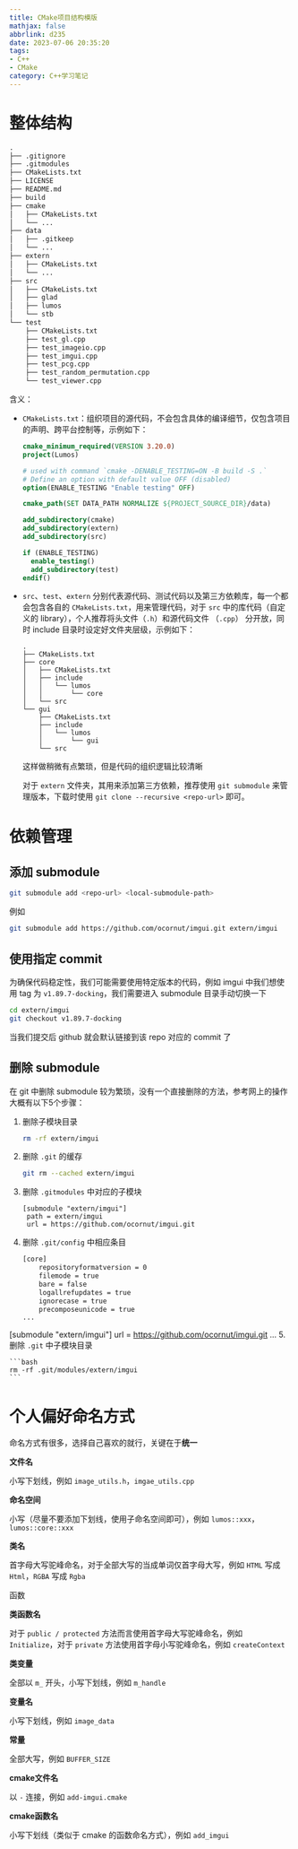 ```yaml
---
title: CMake项目结构模版
mathjax: false
abbrlink: d235
date: 2023-07-06 20:35:20
tags:
- C++
- CMake
category: C++学习笔记
---
```



# 整体结构

```txt
.
├── .gitignore
├── .gitmodules
├── CMakeLists.txt
├── LICENSE
├── README.md
├── build
├── cmake
│   ├── CMakeLists.txt
│   └── ...
├── data
│   ├── .gitkeep
│   └── ...
├── extern
│   ├── CMakeLists.txt
│   └── ...
├── src
│   ├── CMakeLists.txt
│   ├── glad
│   ├── lumos
│   └── stb
└── test
    ├── CMakeLists.txt
    ├── test_gl.cpp
    ├── test_imageio.cpp
    ├── test_imgui.cpp
    ├── test_pcg.cpp
    ├── test_random_permutation.cpp
    └── test_viewer.cpp
```

<!-- more -->

含义：

- `CMakeLists.txt`：组织项目的源代码，不会包含具体的编译细节，仅包含项目的声明、跨平台控制等，示例如下：

  ```cmake
  cmake_minimum_required(VERSION 3.20.0)
  project(Lumos)
  
  # used with command `cmake -DENABLE_TESTING=ON -B build -S .`
  # Define an option with default value OFF (disabled)
  option(ENABLE_TESTING "Enable testing" OFF)
  
  cmake_path(SET DATA_PATH NORMALIZE ${PROJECT_SOURCE_DIR}/data)
  
  add_subdirectory(cmake)
  add_subdirectory(extern)
  add_subdirectory(src)
  
  if (ENABLE_TESTING)
    enable_testing()
    add_subdirectory(test)
  endif()
  ```

- `src`、`test`、`extern` 分别代表源代码、测试代码以及第三方依赖库，每一个都会包含各自的 `CMakeLists.txt`，用来管理代码，对于 `src` 中的库代码（自定义的 library），个人推荐将头文件（`.h`）和源代码文件 （`.cpp`） 分开放，同时 include 目录时设定好文件夹层级，示例如下：

  ```
  .
  ├── CMakeLists.txt
  ├── core
  │   ├── CMakeLists.txt
  │   ├── include
  │   │   └── lumos
  │   │       └── core
  │   └── src
  └── gui
      ├── CMakeLists.txt
      ├── include
      │   └── lumos
      │       └── gui
      └── src
  ```

  这样做稍微有点繁琐，但是代码的组织逻辑比较清晰

  对于 `extern` 文件夹，其用来添加第三方依赖，推荐使用 `git submodule` 来管理版本，下载时使用 `git clone --recursive <repo-url>` 即可。

# 依赖管理

## 添加 submodule

```bash
git submodule add <repo-url> <local-submodule-path>
```

例如

```bash
git submodule add https://github.com/ocornut/imgui.git extern/imgui
```



## 使用指定 commit

为确保代码稳定性，我们可能需要使用特定版本的代码，例如 imgui 中我们想使用 tag 为 `v1.89.7-docking`，我们需要进入 submodule 目录手动切换一下

```bash
cd extern/imgui
git checkout v1.89.7-docking
```

当我们提交后 github 就会默认链接到该 repo 对应的 commit 了



## 删除 submodule

在 git 中删除 submodule 较为繁琐，没有一个直接删除的方法，参考网上的操作大概有以下5个步骤：

1. 删除子模块目录

   ```bash
   rm -rf extern/imgui
   ```

2. 删除 `.git` 的缓存

    ```bash
    git rm --cached extern/imgui
    ```

3. 删除 `.gitmodules` 中对应的子模块

   ```
   [submodule "extern/imgui"]
   	path = extern/imgui
   	url = https://github.com/ocornut/imgui.git
   ```

4. 删除 `.git/config` 中相应条目

    ```bash
    [core]
        repositoryformatversion = 0
        filemode = true
        bare = false
        logallrefupdates = true
        ignorecase = true
        precomposeunicode = true
    ...
[submodule "extern/imgui"]
	url = https://github.com/ocornut/imgui.git
...
5. 删除 `.git` 中子模块目录

    ```bash
    rm -rf .git/modules/extern/imgui
    ```

   

   

# 个人偏好命名方式

命名方式有很多，选择自己喜欢的就行，关键在于**统一**

**文件名**

小写下划线，例如 `image_utils.h`，`imgae_utils.cpp`

**命名空间**

小写（尽量不要添加下划线，使用子命名空间即可），例如 `lumos::xxx`，`lumos::core::xxx`

**类名**

首字母大写驼峰命名，对于全部大写的当成单词仅首字母大写，例如 `HTML` 写成 `Html`，`RGBA` 写成 `Rgba`

函数 

**类函数名**

对于 `public / protected` 方法而言使用首字母大写驼峰命名，例如 `Initialize`，对于 `private` 方法使用首字母小写驼峰命名，例如 `createContext`

**类变量**

全部以 `m_` 开头，小写下划线，例如 `m_handle`

**变量名**

小写下划线，例如 `image_data`

**常量**

全部大写，例如 `BUFFER_SIZE`

**cmake文件名**

以 `-` 连接，例如 `add-imgui.cmake`

**cmake函数名**

小写下划线（类似于 cmake 的函数命名方式），例如 `add_imgui`
